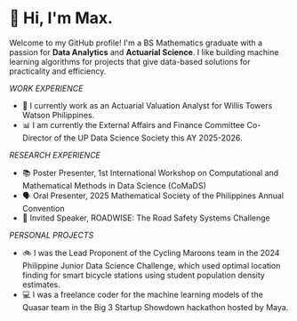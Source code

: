 # 👋 Hi, I'm Max.

Welcome to my GitHub profile! I'm a BS Mathematics graduate with a passion for **Data Analytics** and **Actuarial Science**. I like building machine learning algorithms for projects that give data-based solutions for practicality and efficiency.

_WORK EXPERIENCE_
* 💼 I currently work as an Actuarial Valuation Analyst for Willis Towers Watson Philippines.
* 📊 I am currently the External Affairs and Finance Committee Co-Director of the UP Data Science Society this AY 2025-2026.

_RESEARCH EXPERIENCE_
* 📚 Poster Presenter, 1st International Workshop on Computational and Mathematical Methods in Data Science (CoMaDS)
* 🗣️ Oral Presenter, 2025 Mathematical Society of the Philippines Annual Convention
* 🎤 Invited Speaker, ROADWISE: The Road Safety Systems Challenge

_PERSONAL PROJECTS_
* 🚲 I was the Lead Proponent of the Cycling Maroons team in the 2024 Philippine Junior Data Science Challenge, which used optimal location finding for smart bicycle stations using student population density estimates.
* 💻 I was a freelance coder for the machine learning models of the Quasar team in the Big 3 Startup Showdown hackathon hosted by Maya.
